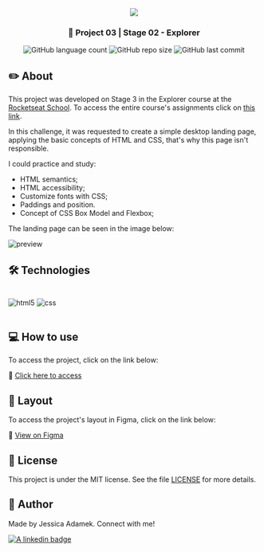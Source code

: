 <div align="center">
   <img src="https://www.rocketseat.com.br/assets/logos/explorer.svg" />
</div>

<h3 align="center">🚀 Project 03 | Stage 02 - Explorer</h3>

<div align="center">
  <img alt="GitHub language count" src="https://img.shields.io/github/languages/count/jeadamek/rocket-sect">

  <img alt="GitHub repo size" src="https://img.shields.io/github/repo-size/jeadamek/rocket-sect">
  
  <img alt="GitHub last commit" src="https://img.shields.io/github/last-commit/jeadamek/rocket-sect?color=%231280BF">
  
 <!-- <a href="https://jeadamek.github.io/rocket-sect/"> ▶️ Access Project </a> -->
</div>   

## ✏️ About

This project was developed on Stage 3 in the Explorer course at the [Rocketseat School](https://www.rocketseat.com.br/). To access the entire course's assignments click on [this link](https://github.com/jeadamek/explorer-rocketseat).

In this challenge, it was requested to create a simple desktop landing page, applying the basic concepts of HTML and CSS, that's why this page isn't responsible.

I could practice and study:

- HTML semantics;
- HTML accessibility;
- Customize fonts with CSS;
- Paddings and position.
- Concept of CSS Box Model and Flexbox;

The landing page can be seen in the image below:
<br/>

![preview](https://user-images.githubusercontent.com/78454317/191863722-02ee0cbd-8982-4be3-ac0f-ba312421c10c.png)


## 🛠️ Technologies

<div style="display: inline_block"><br/>
  <img align="center" alt="html5" src="https://img.shields.io/badge/HTML5-E34F26?style=for-the-badge&logo=html5&logoColor=white" />
  <img align="center" alt="css" src="https://img.shields.io/badge/CSS3-1572B6?style=for-the-badge&logo=css3&logoColor=white" />
</div><br/>


## 💻 How to use

To access the project, click on the link below:

🔗 [Click here to access](https://jeadamek.github.io/rocket-sect/)


## 🎨 Layout

To access the project's layout in Figma, click on the link below:

🔗 [View on Figma](https://www.figma.com/file/w1gZ9yHgQ4hts1SA1rIBCc/Explorer-(Copy))


## 📝 License

This project is under the MIT license. See the file [LICENSE](LICENSE) for more details.


## 🎯 Author

<p>
	Made by Jessica Adamek. Connect with me! 	
</p>
<div>
  <a href="https://www.linkedin.com/in/jessica-adamek/" target="_blank">
    <img src="https://img.shields.io/badge/LinkedIn-0077B5?style=for-the-badge&logo=linkedin&logoColor=white" alt="A linkedin badge">
  </a>  
</div>
